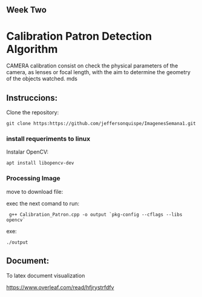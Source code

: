## Week Two
# Calibration Patron Detection Algorithm 
CAMERA
calibration  consist  on  check  the
physical   parameters   of   the   camera,   as
lenses or focal length, with the aim to determine
the geometry of the objects watched.
mds

## Instruccions:

Clone the repository:
```
git clone https:https://github.com/jeffersonquispe/ImagenesSemana1.git
``` 

### install requeriments to linux

Instalar OpenCV:

```
apt install libopencv-dev
```


### Processing Image
move to download file:

exec the next comand to run:

```
 g++ Calibration_Patron.cpp -o output `pkg-config --cflags --libs opencv`

```

exe:
```
./output
```
## Document:
To latex document visualization

https://www.overleaf.com/read/hfjrystrfdfv




